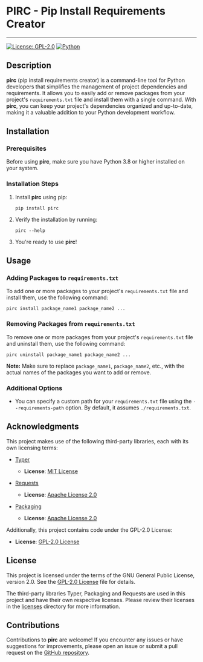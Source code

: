 # PIRC - Pip Install Requirements Creator

***

[![License: GPL-2.0](https://img.shields.io/badge/License-GPL%20v2-blue.svg)](https://www.gnu.org/licenses/gpl-2.0.html)
[![Python](https://img.shields.io/badge/python-3.8%2B-blue.svg)](https://www.python.org/downloads/)

## Description

**pirc** (pip install requirements creator) is a command-line tool for Python developers that simplifies the management of project dependencies and requirements. It allows you to easily add or remove packages from your project's `requirements.txt` file and install them with a single command. With **pirc**, you can keep your project's dependencies organized and up-to-date, making it a valuable addition to your Python development workflow.


## Installation

### Prerequisites

Before using **pirc**, make sure you have Python 3.8 or higher installed on your system.

### Installation Steps

1. Install **pirc** using pip:

    ```
    pip install pirc
    ```

2. Verify the installation by running:

    ```
    pirc --help
    ```

3. You're ready to use **pirc**!

## Usage

### Adding Packages to `requirements.txt`

To add one or more packages to your project's `requirements.txt` file and install them, use the following command:

```
pirc install package_name1 package_name2 ...
```

### Removing Packages from `requirements.txt`

To remove one or more packages from your project's `requirements.txt` file and uninstall them, use the following command:

```
pirc uninstall package_name1 package_name2 ...
```

**Note:** Make sure to replace `package_name1`, `package_name2`, etc., with the actual names of the packages you want to add or remove.

### Additional Options

- You can specify a custom path for your `requirements.txt` file using the `--requirements-path` option. By default, it assumes `./requirements.txt`.

## Acknowledgments

This project makes use of the following third-party libraries, each with its own licensing terms:

- [Typer](https://github.com/tiangolo/typer)
  - **License**: [MIT License](./licenses/MIT.txt)

- [Requests](https://github.com/psf/requests)
  - **License**: [Apache License 2.0](./licenses/APACHE-2.0.txt)
 
- [Packaging](https://github.com/pypa/packaging)
  - **License**: [Apache License 2.0](./licenses/APACHE-2.0.txt)

Additionally, this project contains code under the GPL-2.0 License:

- **License**: [GPL-2.0 License](./licenses/GPL-2.0.txt)

## License

This project is licensed under the terms of the GNU General Public License, version 2.0. See the [GPL-2.0 License](./licenses/GPL-2.0.txt) file for details.

The third-party libraries Typer, Packaging and Requests are used in this project and have their own respective licenses. Please review their licenses in the [licenses](./licenses) directory for more information.


## Contributions

Contributions to **pirc** are welcome! If you encounter any issues or have suggestions for improvements, please open an issue or submit a pull request on the [GitHub repository](https://github.com/kokoteen/pirc).
